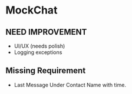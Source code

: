 # MockChat

## NEED IMPROVEMENT

- UI/UX (needs polish)
- Logging exceptions

## Missing Requirement

- Last Message Under Contact Name with time. 
